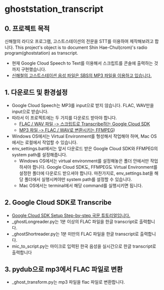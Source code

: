 # ghoststation_transcript

## 0. 프로젝트 목적
신해철의 라디오 프로그램, 고스트스테이션의 전문을 STT를 이용하여 제작해보려고 합니다.
This project's object is to document Shin Hae-Chul(crom)'s radio program(ghoststation) as transcript.
- 현재 Google Cloud Speech to Text를 이용해서 스크립트를 콘솔에 출력하는 것까지 구현했습니다. 
- [신해철의 고스트스테이션 음성 파일은 SBS의 MP3 파일을 이용하고 있습니다.](https://programs.sbs.co.kr/radio/sghost/gorealrapod/56929) 



## 1. 다운로드 및 환경설정

- Google Cloud Speech는 MP3를 input으로 받지 않습니다. FLAC, WAV만을 input으로 받습니다. 
- 따라서 이 프로젝트에는 두 가지를 다운로드 받아야 합니다.
  - [FLAC / WAV 파일 -> 스크립트로 Transcribe하는 Google Cloud SDK](https://cloud.google.com/sdk/docs/)
  - [MP3 파일 -> FLAC / WAV로 변환시키는 FFMPEG](https://trac.ffmpeg.org/wiki/CompilationGuide/macOS))
- Windows OS에서는 Virtual Environment를 형성해서 작업해야 하며, Mac OS에서는 로컬에서 작업할 수 있습니다. 
- env_settings.bat에서는 앞서 다운로드 받은 Google Cloud SDK와 FFMPEG의 system path를 설정해줍니다. 
  - Windows OS에서는 virtual environment를 설정해놓은 폴더 안에서만 작업하셔야 합니다. Google Cloud SDK도, FFMPEG도 Virtual Environment를 설정한 폴더에 다운로드 받으셔야 합니다. 마찬가지로, env_settings.bat을 해당 폴더에서 실행시켜야만 system path를 설정할 수 있습니다. 
  - Mac OS에서는 terminal에서 해당 command를 실행시키면 됩니다. 



## 2. Google Cloud SDK로 Transcribe

- [Google Cloud SDK Setup Step-by-step 국문 튜토리얼입니다.](https://www.youtube.com/watch?v=Ds-7D8d-FwA) 
- _ghostLongreader.py는 1분 이상의 FLAC 파일을 한글 transcript로 출력합니다.
- _ghostShortreader.py는 1분 미만의 FLAC 파일을 한글 transcript로 출력합니다.
- mic_to_script.py는 마이크로 입력된 한국 음성을 실시간으로 한글 transcript로 출력합니다



## 3. pydub으로 mp3에서 FLAC 파일로 변환

- _ghost_transform.py는 mp3 파일을 flac 파일로 변환합니다. 

